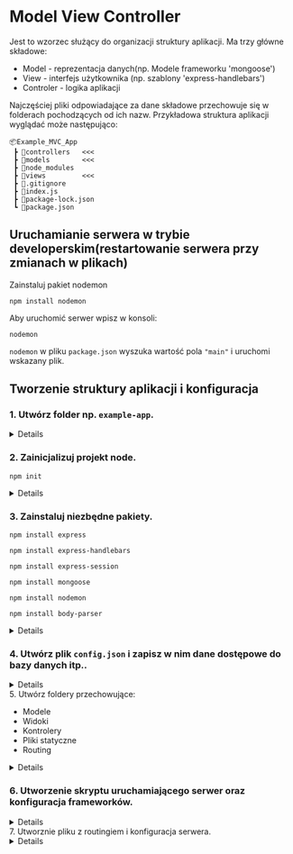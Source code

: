 # Model View Controller

Jest to wzorzec służący do organizacji struktury aplikacji. 
Ma trzy główne składowe:
- Model - reprezentacja danych(np. Modele frameworku 'mongoose')
- View - interfejs użytkownika (np. szablony 'express-handlebars')
- Controler - logika aplikacji

Najczęściej pliki odpowiadające za dane składowe przechowuje się w folderach pochodzących od ich nazw. Przykładowa struktura aplikacji wyglądać może następująco:
```
📦Example_MVC_App
 ┣ 📂controllers   <<<
 ┣ 📂models        <<<
 ┣ 📂node_modules
 ┣ 📂views         <<<
 ┣ 📜.gitignore
 ┣ 📜index.js
 ┣ 📜package-lock.json
 ┗ 📜package.json
 ```

## Uruchamianie serwera w trybie developerskim(restartowanie serwera przy zmianach w plikach)

Zainstaluj pakiet nodemon
```ComandPrompt
npm install nodemon
```

Aby uruchomić serwer wpisz w konsoli:
```comandprompt
nodemon
```

`nodemon` w pliku `package.json` wyszuka wartość pola `"main"` i uruchomi wskazany plik.

## Tworzenie struktury aplikacji i konfiguracja

### 1. Utwórz folder np. `example-app`.
<details>
 <p>
<img src="https://user-images.githubusercontent.com/37069490/166429976-fa5e6130-2750-4c6a-bda5-b4ccaa6a152e.png" alt="img"/>
 </p>
</details>

### 2. Zainicjalizuj projekt node.
```
npm init
```
<details>

Po wpisaniu komendy w konsoli należy uzupełnić podstawowe informacje na temat aplikacji (opis, autor itp.). Przejście konfiguracji utworzy plik `package.json` w folderze aplikacji.

<img src="https://user-images.githubusercontent.com/37069490/166431404-8e2b141b-9d54-4236-87cc-9c583e0326a9.png" alt="img"/>
</details>

### 3. Zainstaluj niezbędne pakiety.
```
npm install express
```
```
npm install express-handlebars
```
```
npm install express-session
```
```
npm install mongoose
```
```
npm install nodemon
```
```
npm install body-parser
```

<details>

[`express`](https://expressjs.com/) - framework do tworzenia aplikacji internetowych oraz REST API w Node.js
 
[`express-handlebars`](https://handlebarsjs.com/guide/#what-is-handlebars) - silnik szablonów ułatwiający dunamiczne generowanie treści dla użytkownika aplikacji.
 
[`express-session`](http://expressjs.com/en/resources/middleware/session.html) - warstwa pośrednicząca umożliwia nadzorowanie w frameworku express stanu sesji połączonego użytkownika.

[`body-parser`](http://expressjs.com/en/resources/middleware/body-parser.html) - warstwa pośrednicząca umożliwia odczytanie wiadomości przesyłanej przez protokół HTTP metodą POST.

[`mongoose`](https://mongoosejs.com/) - bliblioteka ułatwiająca pracę z bazą danych MongoDB. Ułatwia połączenie z bazą danych, wymianę informacji wraz z nadzorem poprawności (klasy modelowe).
 
[`nodemon`](https://nodemon.io/) - Blibloteka ułatwiająca tworzenie aplikacji. Restartuje serwer aplikacji przy zapisaniu pliku.
 

<img src="https://user-images.githubusercontent.com/37069490/166433438-af9fc029-c02d-4fb0-bdfb-287a357d89f4.png"/>
</details>

### 4. Utwórz plik `config.json` i zapisz w nim dane dostępowe do bazy danych itp..
 <details>
<img src="https://user-images.githubusercontent.com/37069490/166440247-488c1f7b-d3eb-47db-b7d6-f05c3fe17fe3.png" alt="img"/>
 </details

### 5. Utwórz foldery przechowujące:
 - Modele
 - Widoki
 - Kontrolery
 - Pliki statyczne
 - Routing

 <details>
📂controllers - Folder przechowujący skrypty odpowiedzialne za logikę aplikacji.

📂models - Folder na klasy modelowe np. stworzone w bibliotece 'mongoose'

📂public - Folder na pliki statyczne zawierający podpoldery:
 ┣ 📂css
 ┣ 📂font
 ┣ 📂js
 ┗ 📂img

📂routes - Folder na skrypty odpowiedzialne za trasowanie żądań HTTP (przekazywanie żądań do odpowiedniego kontrolera)

📂views - Folder na szablony np. biblioteki 'express-handlebars' wraz z podfolderami:
 ┣ 📂layouts - Folder na szablony zawierajace układ strony
 ┗ 📂partials - Folder na elementy strony np. pasek nawigacji
 
<img src="https://user-images.githubusercontent.com/37069490/166444177-f02a241e-da53-4041-ae23-9b5e6e39d5a2.png" alt ="img"/>
</details>

### 6. Utworzenie skryptu uruchamiającego serwer oraz konfiguracja frameworków.
<details>
Należy utworzyć plik `index.js` lub inny wskazany w pliku `package.json` w polu "main". Zawartość pliku:

```javascript
// Import konfiguracji z pliku config.json. Plik powinien automatycznie sparsować się na obiekt JS
const config = require('./config.json');

// Import frameworku 'express'
const express = require('express');
const app = express();
const PORT = config.PORT;

// Import biblioteki do obsługi sesji
const session = require('express-session');
app.use(session({
    secret: 'secret',
    saveUninitialized: true,
    resave: true
}));

// Import biblioteki mongoose oraz konfiguracja
const mongoose = require('mongoose');
mongoose.connect(config.Mongo_URL, { useUnifiedTopology: true, useNewUrlParser: true })
    .then(() => console.log(`Połączono z bazą danych : ${config.Mongo_URL}`))
    .catch(err => console.log(`Błąd połączenia. Sprawdź czy serwer działa poprawnie oraz link do bazy jest prawidłowy. ${config.Mongo_URL}`));

// Pokazujemy frameworkowi express gdzie znajduje się plik z routingiem (metody obsługujące żądania)
app.use('/', require('./routes/routes'));

//  Import silnika szablonów 'express-handlebars' i jego konfiguracja.
const handlebars = require('express-handlebars')
app.engine('hbs', handlebars.engine({
    // Szablon główny. W szablonie występuje znacnzik {{{body}}} - do tego znacnzika będzie 'wklejana' zawartość innych szablonów 
    defaultLayout: 'main',
    // Zdefiniowanie rozszerzenia plików szablonów. Najszęściej .hbs lub .handlebars
    extname: '.hbs'
}));
app.set('view engine', 'hbs');

// Pokazanie frameworkowi express gdzie znajdują się pliki statyczne (css, zdjęcia na stronie głównej itp.)
app.use(express.static('public'))

// Metoda use jest wykonywana jeśli żadne z zaprogramowanych żądań nie pasuje
app.use((req, res) => {
    // Ustawienie typu wiadomości zdefiniowany w nagłówku HTTP
    res.type('text/plain')
    // Ustawienie statusu odpowiedzi HTTP
    res.status(404)
    // Ustawienie Treści wiadomości HTTP
    res.send('404 - Not Found')
})

// Metoda która jest wywołana gdy wystąpi błąd serwera
app.use((err, req, res, next) => {
    console.error(err.message)
    res.type('text/plain')
    res.status(500)
    res.send(`500 - Server Error`)
})

// Wywołanie słuchacza żądań HTTP
app.listen(PORT, console.log(`Server uruchomiony na porcie: ${PORT}`))
```
</p>
<img src="https://user-images.githubusercontent.com/37069490/166448293-6db05d2d-92be-4e72-863c-babf736b8e8b.png" alt="..."/>
</details

### 7. Utworznie pliku z routingiem i konfiguracja serwera.
<details>
 
```javascript
const express = require('express');
const userController = require('../controllers/userController');
const router = express.Router();

// Import pakietu 'body-parser'. Kiedyś pakiet był częścią frameworku https://www.npmjs.com/package/body-parser
var bodyParser = require('body-parser')
// application/json parser - będziemy używać do przetwarzania JSON
var jsonParser = bodyParser.json()
// application/x-www-form-urlencoded parser - będziemy używać do przetwarzania danych z formularzy HTML
var urlencodedParser = bodyParser.urlencoded({ extended: false })

router.get('/', function (req, res) {
    res.render('index')
});

// Zwrócenie widoku (gdy otrzymamy żądanie HTTP metodą GET)
router.get('/register', userController.registerView);
// Obsługa formularza (gdy otrzymamy żądanie HTTP metodą POST)
router.post('/register', urlencodedParser, userController.registerUser);

router.get('/users', userController.usersView)

router.get('/login', userController.loginView);
router.post('/login',urlencodedParser, userController.login);

router.delete('/delete/:id', userController.delete)

module.exports = router;
```
<img src="https://user-images.githubusercontent.com/37069490/166449422-711d6a68-b60a-4ca0-b516-51ec86507a21.png" alt="..."/>
</details
